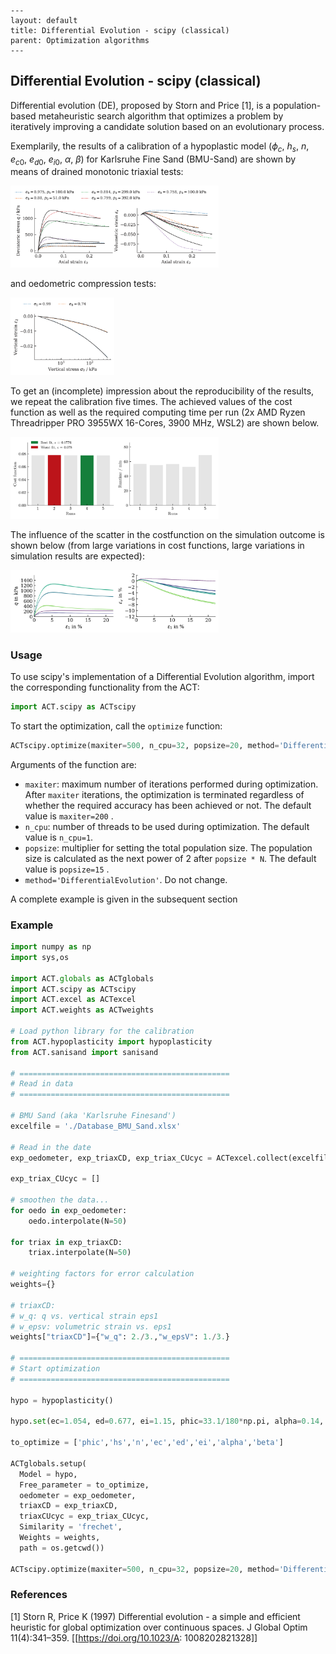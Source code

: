     ---
    layout: default
    title: Differential Evolution - scipy (classical)
    parent: Optimization algorithms
    ---
## Differential Evolution - scipy (classical)

Differential evolution (DE), proposed by Storn and Price [1], is a population-based metaheuristic search algorithm that optimizes a problem by iteratively improving a candidate solution based on an evolutionary process.

Exemplarily, the results of a calibration of a hypoplastic model ($\phi_c$, $h_s$, $n$, $e_{c0}$, $e_{d0}$, $e_{i0}$, $\alpha$, $\beta$) for Karlsruhe Fine Sand (BMU-Sand) are shown by means of drained monotonic triaxial tests:

<img src="./de-scipy/triaxCD.png" alt="triaxCD" width="66%"/>

and oedometric compression tests:

<img src="./de-scipy/oedometer.png" alt="oedometer" width="33%"/>

To get an (incomplete) impression about the reproducibility of the results, we repeat the calibration five times. The achieved values of the cost function as well as the required computing time per run (2x AMD Ryzen Threadripper PRO 3955WX 16-Cores, 3900 MHz, WSL2) are shown below.

<img src="./de-scipy/statistics.png" alt="statistics" width="66%"/>

The influence of the scatter in the costfunction on the simulation outcome is shown below (from large variations in cost functions, large variations in simulation results are expected):

<img src="./de-scipy/triaxCD_all.png" alt="triaxCD_all" width="66%"/>

### Usage
To use scipy's implementation of a Differential Evolution algorithm, import the corresponding functionality from the ACT:

```python
import ACT.scipy as ACTscipy
```
To start the optimization, call the `optimize` function:

```python
ACTscipy.optimize(maxiter=500, n_cpu=32, popsize=20, method='DifferentialEvolution')
```
Arguments of the function are:
* `maxiter`: maximum number of iterations performed during optimization. After `maxiter` iterations, the optimization is terminated regardless of whether the required accuracy has been achieved or not. The default value is `maxiter=200` .
* `n_cpu`: number of threads to be used during optimization. The default value is `n_cpu=1`.
* `popsize`: multiplier for setting the total population size. The population size is calculated as the next power of 2 after `popsize * N`. The default value is `popsize=15` . 
* `method='DifferentialEvolution'`. Do not change.

A complete example is given in the subsequent section

### Example
```python
import numpy as np
import sys,os

import ACT.globals as ACTglobals
import ACT.scipy as ACTscipy
import ACT.excel as ACTexcel
import ACT.weights as ACTweights

# Load python library for the calibration
from ACT.hypoplasticity import hypoplasticity
from ACT.sanisand import sanisand

# ===============================================
# Read in data
# ===============================================

# BMU Sand (aka 'Karlsruhe Finesand')
excelfile = './Database_BMU_Sand.xlsx'

# Read in the date
exp_oedometer, exp_triaxCD, exp_triax_CUcyc = ACTexcel.collect(excelfile)

exp_triax_CUcyc = []

# smoothen the data...
for oedo in exp_oedometer:
    oedo.interpolate(N=50)

for triax in exp_triaxCD:
    triax.interpolate(N=50)

# weighting factors for error calculation
weights={}

# triaxCD:
# w_q: q vs. vertical strain eps1  
# w_epsv: volumetric strain vs. eps1
weights["triaxCD"]={"w_q": 2./3.,"w_epsV": 1./3.}

# ===============================================
# Start optimization
# ===============================================

hypo = hypoplasticity()

hypo.set(ec=1.054, ed=0.677, ei=1.15, phic=33.1/180*np.pi, alpha=0.14, beta=2.5, R=1e-4, mT=1., mR=1.)

to_optimize = ['phic','hs','n','ec','ed','ei','alpha','beta']

ACTglobals.setup(
  Model = hypo,
  Free_parameter = to_optimize,
  oedometer = exp_oedometer,
  triaxCD = exp_triaxCD,
  triaxCUcyc = exp_triax_CUcyc,
  Similarity = 'frechet',
  Weights = weights,
  path = os.getcwd())

ACTscipy.optimize(maxiter=500, n_cpu=32, popsize=20, method='DifferentialEvolution')
```

### References
[1] Storn R, Price K (1997) Differential evolution - a simple and efficient heuristic for global optimization over continuous spaces. J Global Optim 11(4):341–359. [[https://doi.org/10.1023/A: 1008202821328]]